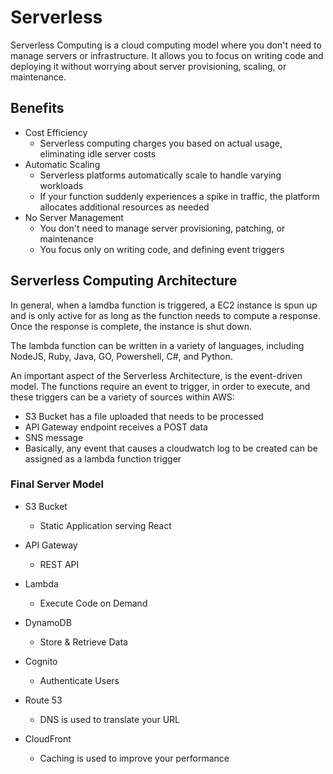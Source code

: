# Serverless

Serverless Computing is a cloud computing model where you don't need to manage servers or infrastructure. It allows you to focus on writing code and deploying it without worrying about server provisioning, scaling, or maintenance.

## Benefits

- Cost Efficiency
    - Serverless computing charges you based on actual usage, eliminating idle server costs
- Automatic Scaling
    - Serverless platforms automatically scale to handle varying workloads
    - If your function suddenly experiences a spike in traffic, the platform allocates additional resources as needed
- No Server Management
    - You don't need to manage server provisioning, patching, or maintenance
    - You focus only on writing code, and defining event triggers

## Serverless Computing Architecture

In general, when a lamdba function is triggered, a EC2 instance is spun up and is only active for as long as the function needs to compute a response. Once the response is complete, the instance is shut down.

The lambda function can be written in a variety of languages, including NodeJS, Ruby, Java, GO, Powershell, C#, and Python.

An important aspect of the Serverless Architecture, is the event-driven model. The functions require an event to trigger, in order to execute, and these triggers can be a variety of sources within AWS:

- S3 Bucket has a file uploaded that needs to be processed
- API Gateway endpoint receives a POST data
- SNS message
- Basically, any event that causes a cloudwatch log to be created can be assigned as a lambda function trigger

### Final Server Model

- S3 Bucket
    - Static Application serving React
- API Gateway
    - REST API
- Lambda
    - Execute Code on Demand
- DynamoDB
    - Store & Retrieve Data
- Cognito
    - Authenticate Users

- Route 53
    - DNS is used to translate your URL
- CloudFront
    - Caching is used to improve your performance